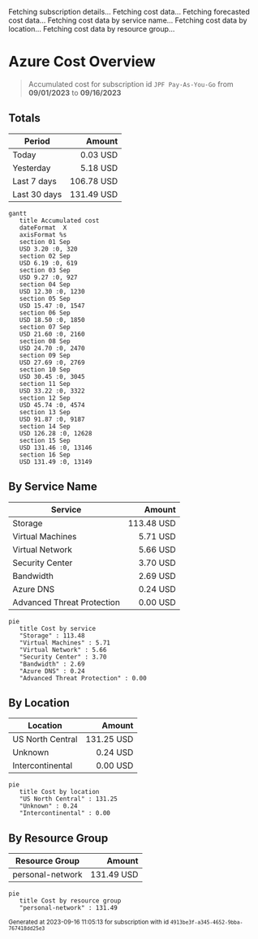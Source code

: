 Fetching subscription details...
Fetching cost data...
Fetching forecasted cost data...
Fetching cost data by service name...
Fetching cost data by location...
Fetching cost data by resource group...
# Azure Cost Overview

> Accumulated cost for subscription id `JPF Pay-As-You-Go` from **09/01/2023** to **09/16/2023**

## Totals

|Period|Amount|
|---|---:|
|Today|0.03 USD|
|Yesterday|5.18 USD|
|Last 7 days|106.78 USD|
|Last 30 days|131.49 USD|

```mermaid
gantt
   title Accumulated cost
   dateFormat  X
   axisFormat %s
   section 01 Sep
   USD 3.20 :0, 320
   section 02 Sep
   USD 6.19 :0, 619
   section 03 Sep
   USD 9.27 :0, 927
   section 04 Sep
   USD 12.30 :0, 1230
   section 05 Sep
   USD 15.47 :0, 1547
   section 06 Sep
   USD 18.50 :0, 1850
   section 07 Sep
   USD 21.60 :0, 2160
   section 08 Sep
   USD 24.70 :0, 2470
   section 09 Sep
   USD 27.69 :0, 2769
   section 10 Sep
   USD 30.45 :0, 3045
   section 11 Sep
   USD 33.22 :0, 3322
   section 12 Sep
   USD 45.74 :0, 4574
   section 13 Sep
   USD 91.87 :0, 9187
   section 14 Sep
   USD 126.28 :0, 12628
   section 15 Sep
   USD 131.46 :0, 13146
   section 16 Sep
   USD 131.49 :0, 13149
```

## By Service Name

|Service|Amount|
|---|---:|
|Storage|113.48 USD|
|Virtual Machines|5.71 USD|
|Virtual Network|5.66 USD|
|Security Center|3.70 USD|
|Bandwidth|2.69 USD|
|Azure DNS|0.24 USD|
|Advanced Threat Protection|0.00 USD|

```mermaid
pie
   title Cost by service
   "Storage" : 113.48
   "Virtual Machines" : 5.71
   "Virtual Network" : 5.66
   "Security Center" : 3.70
   "Bandwidth" : 2.69
   "Azure DNS" : 0.24
   "Advanced Threat Protection" : 0.00
```

## By Location

|Location|Amount|
|---|---:|
|US North Central|131.25 USD|
|Unknown|0.24 USD|
|Intercontinental|0.00 USD|

```mermaid
pie
   title Cost by location
   "US North Central" : 131.25
   "Unknown" : 0.24
   "Intercontinental" : 0.00
```

## By Resource Group

|Resource Group|Amount|
|---|---:|
|personal-network|131.49 USD|

```mermaid
pie
   title Cost by resource group
   "personal-network" : 131.49
```

<sup>Generated at 2023-09-16 11:05:13 for subscription with id `4913be3f-a345-4652-9bba-767418dd25e3`</sup>
